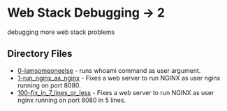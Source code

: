 # Web Stack Debugging -> 2

debugging more web stack problems

## Directory Files
* [0-iamsomeoneelse](0-iamsomeoneelse) - runs whoami command as user argument.
* [1-run_nginx_as_nginx](1-run_nginx_as_nginx) - Fixes a web server to run NGINX as user nginx running on port 8080.
* [100-fix_in_7_lines_or_less](100-fix_in_7_lines_or_less) - Fixes a web server to run NGINX as user nginx running on port 8080 in 5 lines.
